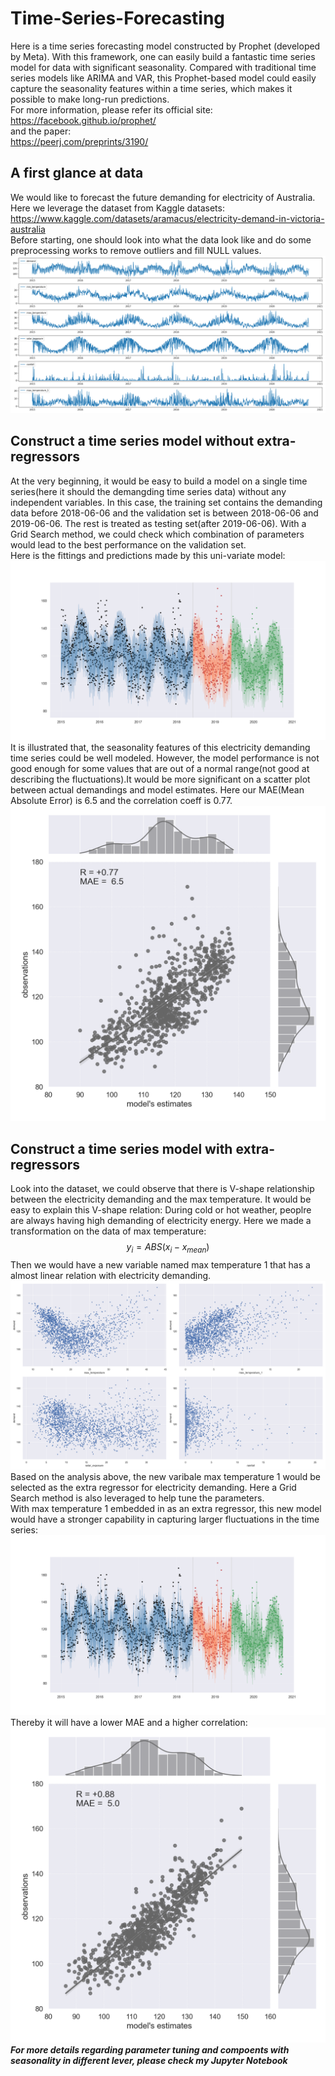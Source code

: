 # Time-Series-Forecasting
Here is a time series forecasting model constructed by Prophet (developed by Meta). With this framework, one can easily build a fantastic time series model for data with significant seasonality. Compared with traditional time series models like ARIMA and VAR, this Prophet-based model could easily capture the seasonality features within a time series, which makes it possible to make long-run predictions. <br>
For more information, please refer its official site:<br>
https://facebook.github.io/prophet/<br>
and the paper:<br>
https://peerj.com/preprints/3190/<br>
## A first glance at data
We would like to forecast the future demanding for electricity of Australia. Here we leverage the dataset from Kaggle datasets:<br>
https://www.kaggle.com/datasets/aramacus/electricity-demand-in-victoria-australia<br>
Before starting, one should look into what the data look like and do some preprocessing works to remove outliers and fill NULL values.<br> 
![Glance at Data](https://github.com/HongzhenGit/Time-Series-Forecasting/blob/main/Assets/line_data_glance.png)<br>
## Construct a time series model without extra-regressors
At the very beginning, it would be easy to build a model on a single time series(here it should the demangding time series data) without any independent variables. In this case, the training set contains the demanding data before 2018-06-06 and the validation set is between 2018-06-06 and 2019-06-06. The rest is treated as testing set(after 2019-06-06). With a Grid Search method, we could check which combination of parameters would lead to the best performance on the validation set.<br>
Here is the fittings and predictions made by this uni-variate model:<br>
![Unimodel Fits and Predicts](https://github.com/HongzhenGit/Time-Series-Forecasting/blob/main/Assets/unimodel_fits_predictions.png)<br>
It is illustrated that, the seasonality features of this electricity demanding time series could be well modeled. However, the model performance is not good enough for some values that are out of a normal range(not good at describing the fluctuations).It would be more significant on a scatter plot between actual demandings and model estimates. Here our MAE(Mean Absolute Error) is 6.5 and the correlation coeff is 0.77.<br>
![Unimodel Correlations](https://github.com/HongzhenGit/Time-Series-Forecasting/blob/main/Assets/unimodel_corr.png)<br>
## Construct a time series model with extra-regressors
Look into the dataset, we could observe that there is V-shape relationship between the electricity demanding and the max temperature. It would be easy to explain this V-shape relation: During cold or hot weather, peoplre are always having high demanding of electricity energy. Here we made a transformation on the data of max temperature:
$$y_i = ABS(x_i-x_{mean})$$
Then we would have a new variable named max temperature 1 that has a almost linear relation with electricity demanding.<br>
![Scatter Plot](https://github.com/HongzhenGit/Time-Series-Forecasting/blob/main/Assets/variable_scatters.png)<br>
Based on the analysis above, the new varibale max temperature 1 would be selected as the extra regressor for electricity demanding. Here a Grid Search method is also leveraged to help tune the parameters.<br>
With max temperature 1 embedded in as an extra regressor, this new model would have a stronger capability in capturing larger fluctuations in the time series:<br>
![Multimodel Fits and Predicts](https://github.com/HongzhenGit/Time-Series-Forecasting/blob/main/Assets/multimodel_fits_predictions.png)<br>
Thereby it will have a lower MAE and a higher correlation:<br>
![Multimodel Correlations](https://github.com/HongzhenGit/Time-Series-Forecasting/blob/main/Assets/multimodel_corr.png)<br>
***For more details regarding parameter tuning and compoents with seasonality in different lever, please check my Jupyter Notebook***
